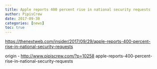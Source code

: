 ```yaml
---
title: Apple reports 400 percent rise in national security requests
author: PipisCrew
date: 2017-09-30
categories: [news]
toc: true
---
```


https://thenextweb.com/insider/2017/09/29/apple-reports-400-percent-rise-in-national-security-requests

origin - http://www.pipiscrew.com/?p=10258 apple-reports-400-percent-rise-in-national-security-requests